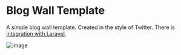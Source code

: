 # Blog Wall Template
A simple blog wall template. Created in the style of Twitter. There is [integration with Laravel](https://github.com/Wlad1slav/Blog-Wall-vue-js/tree/integration/laravel). 

![image](https://github.com/Wlad1slav/Blog-Wall-vue-js/assets/98209882/b4079ac7-427a-4424-a944-6a1a42be9849)
